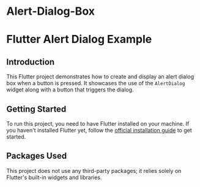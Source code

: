# Alert-Dialog-Box
# Flutter Alert Dialog Example

## Introduction
This Flutter project demonstrates how to create and display an alert dialog box when a button is pressed. It showcases the use of the `AlertDialog` widget along with a button that triggers the dialog.

## Getting Started
To run this project, you need to have Flutter installed on your machine. If you haven't installed Flutter yet, follow the [official installation guide](https://flutter.dev/docs/get-started/install) to get started.

## Packages Used
This project does not use any third-party packages; it relies solely on Flutter's built-in widgets and libraries.
